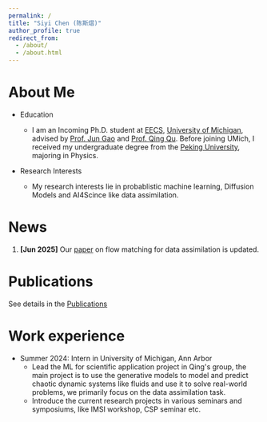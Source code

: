 ```yaml
---
permalink: /
title: "Siyi Chen (陈斯熠)"
author_profile: true
redirect_from: 
  - /about/
  - /about.html
---
```


About Me
======
* Education
  * I am an Incoming Ph.D. student at [EECS](https://eecs.engin.umich.edu/), [University of Michigan](https://umich.edu/), advised by [Prof. Jun Gao](https://www.cs.toronto.edu/~jungao/) and [Prof. Qing Qu](https://qingqu.engin.umich.edu/). Before joining UMich, I received my undergraduate degree from the [Peking University](https://www.pku.edu.cn/), majoring in Physics.

* Research Interests
  * My research interests lie in probablistic machine learning, Diffusion Models and AI4Scince like data assimilation.

News
======
1. **[Jun 2025]** Our [paper](https://arxiv.org/abs/2501.16642) on flow matching for data assimilation is updated.

Publications
======
See details in the [Publications](/siyichen.github.io/publications)


Work experience
======
* Summer 2024: Intern in University of Michigan, Ann Arbor
  * Lead the ML for scientific application project in Qing's group, the main project is to use the generative models to model and predict chaotic dynamic systems like fluids and use it to solve real-world problems, we primarily focus on the data assimilation task.
  * Introduce the current research projects in various seminars and symposiums, like IMSI workshop, CSP seminar etc.
